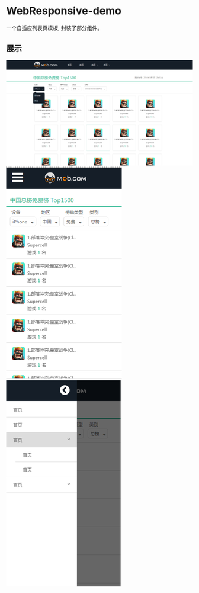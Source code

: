 # WebResponsive-demo
一个自适应列表页模板, 封装了部分组件。

## 展示
<img src="./doc/pc.png">
<img src="./doc/mobile1.png">
<img src="./doc/mobile2.png">
